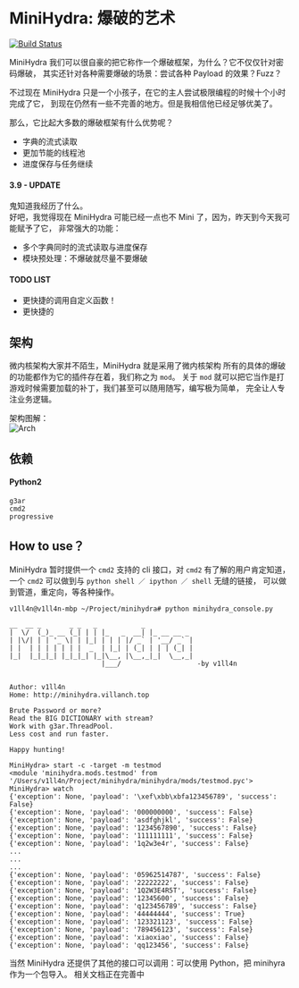 # MiniHydra: 爆破的艺术
[![Build Status](https://travis-ci.org/VillanCh/minihydra.svg?branch=master)](https://travis-ci.org/VillanCh/minihydra)

MiniHydra 我们可以很自豪的把它称作一个爆破框架，为什么？它不仅仅针对密码爆破，
其实还针对各种需要爆破的场景：尝试各种 Payload 的效果？Fuzz？

不过现在 MiniHydra 只是一个小孩子，在它的主人尝试极限编程的时候十个小时完成了它，
到现在仍然有一些不完善的地方。但是我相信他已经足够优美了。

那么，它比起大多数的爆破框架有什么优势呢？

* 字典的流式读取
* 更加节能的线程池
* 进度保存与任务继续

#### 3.9 - UPDATE

鬼知道我经历了什么。  
好吧，我觉得现在 MiniHydra 可能已经一点也不 Mini 了，因为，昨天到今天我可能赋予了它，
非常强大的功能：

* 多个字典同时的流式读取与进度保存
* 模块预处理：不爆破就尽量不要爆破

#### TODO LIST

* 更快捷的调用自定义函数！
* 更快捷的

## 架构

微内核架构大家并不陌生，MiniHydra 就是采用了微内核架构
所有的具体的爆破的功能都作为它的插件存在着，我们称之为 `mod`。
关于 `mod` 就可以把它当作是打游戏时候需要加载的补丁，我们甚至可以随用随写，编写极为简单，
完全让人专注业务逻辑。

架构图解：  
![Arch](http://omqhpiogv.bkt.clouddn.com/minihydra_arch.png)


## 依赖

#### Python2

```
g3ar
cmd2
progressive
```

## How to use？

MiniHydra 暂时提供一个 `cmd2` 支持的 cli 接口，对 `cmd2` 有了解的用户肯定知道，
一个 `cmd2` 可以做到与 `python shell ／ ipython ／ shell` 无缝的链接，
可以做到管道，重定向，等各种操作。

```
v1ll4n@v1ll4n-mbp ~/Project/minihydra# python minihydra_console.py

__  __ _       _ _   _           _
|  \/  (_)_ __ (_| | | |_   _  __| |_ __ __ _
| |\/| | | '_ \| | |_| | | | |/ _` | '__/ _` |
| |  | | | | | | |  _  | |_| | (_| | | | (_| |
|_|  |_|_|_| |_|_|_| |_|\__, |\__,_|_|  \__,_|
                       |___/                   -by v1ll4n


Author: v1ll4n
Home: http://minihydra.villanch.top

Brute Password or more?
Read the BIG DICTIONARY with stream?
Work with g3ar.ThreadPool.
Less cost and run faster.

Happy hunting!

MiniHydra> start -c -target -m testmod
<module 'minihydra.mods.testmod' from '/Users/v1ll4n/Project/minihydra/minihydra/mods/testmod.pyc'>
MiniHydra> watch
{'exception': None, 'payload': '\xef\xbb\xbfa123456789', 'success': False}
{'exception': None, 'payload': '000000000', 'success': False}
{'exception': None, 'payload': 'asdfghjkl', 'success': False}
{'exception': None, 'payload': '1234567890', 'success': False}
{'exception': None, 'payload': '111111111', 'success': False}
{'exception': None, 'payload': '1q2w3e4r', 'success': False}
...
...
...
{'exception': None, 'payload': '05962514787', 'success': False}
{'exception': None, 'payload': '22222222', 'success': False}
{'exception': None, 'payload': '1Q2W3E4R5T', 'success': False}
{'exception': None, 'payload': '12345600', 'success': False}
{'exception': None, 'payload': 'q123456789', 'success': False}
{'exception': None, 'payload': '44444444', 'success': True}
{'exception': None, 'payload': '123321123', 'success': False}
{'exception': None, 'payload': '789456123', 'success': False}
{'exception': None, 'payload': 'xiaoxiao', 'success': False}
{'exception': None, 'payload': 'qq123456', 'success': False}

```

当然 MiniHydra 还提供了其他的接口可以调用：可以使用 Python，把 minihyra 作为一个包导入。
相关文档正在完善中
